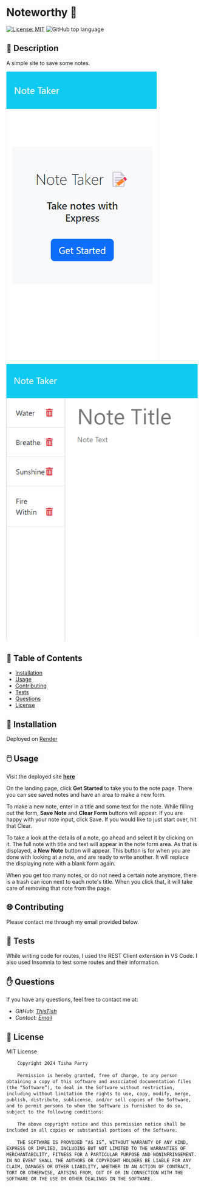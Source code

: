 # **Noteworthy**  📝


[![License: MIT](https://img.shields.io/badge/License-MIT-yellow.svg)](https://opensource.org/licenses/MIT)
![GitHub top language](https://img.shields.io/github/languages/top/ThisTish/Noteworthy)


## 📰 Description

A simple site to save some notes.

![alt text](assets/Landing-Page.png)                  ![alt text](assets/Notes-Page.png)

## 🔎 Table of Contents

- [Installation](#installation)
- [Usage](#usage)
- [Contributing](#contributing)
- [Tests](#tests)
- [Questions](#questions)
- [License](#license)

## 💾 Installation <a id="installation"></a>

Deployed on [Render](https://noteworthy-k2jj.onrender.com/)

## 🖱️ Usage <a id="usage"></a>


Visit the deployed site [**here**](https://noteworthy-k2jj.onrender.com/)

On the landing page, click **Get Started**  to take you to the note page. There you can see saved notes and have an area to make a new form.

To make a new note, enter in a title and some text for the note. While filling out the form, **Save Note** and **Clear Form** buttons will appear. If you are happy with your note input, click Save. If you would like to just start over, hit that Clear.

To take a look at the details of a note, go ahead and select it by clicking on it. The full note with title and text will appear in the note form area. As that is displayed, a **New Note** button will appear. This button is for when you are done with looking at a note, and are ready to write another. It will replace the displaying note with a blank form again.

When you get too many notes, or do not need a certain note anymore, there is a trash can icon next to each note's title. When you click that, it will take care of removing that note from the page.


## 🌐 Contributing <a id="contributing"></a>


Please contact me through my email provided below.

## 🧪 Tests <a id="tests"></a>


While writing code for routes, I used the REST Client extension in VS Code. I also used Insomnia to test some routes and their information.

## ✋ Questions <a id="questions"></a>


If you have any questions, feel free to contact me at:

- *GitHub: [ThisTish](https://github.com/ThisTish)*
- *Contact: [Email](tishthegoat@gmail.com)*

## 🪪 License <a id="license"></a>

MIT License

        Copyright 2024 Tisha Parry

        Permission is hereby granted, free of charge, to any person obtaining a copy of this software and associated documentation files (the “Software”), to deal in the Software without restriction, including without limitation the rights to use, copy, modify, merge, publish, distribute, sublicense, and/or sell copies of the Software, and to permit persons to whom the Software is furnished to do so, subject to the following conditions:
        
        The above copyright notice and this permission notice shall be included in all copies or substantial portions of the Software.
        
        THE SOFTWARE IS PROVIDED “AS IS”, WITHOUT WARRANTY OF ANY KIND, EXPRESS OR IMPLIED, INCLUDING BUT NOT LIMITED TO THE WARRANTIES OF MERCHANTABILITY, FITNESS FOR A PARTICULAR PURPOSE AND NONINFRINGEMENT. IN NO EVENT SHALL THE AUTHORS OR COPYRIGHT HOLDERS BE LIABLE FOR ANY CLAIM, DAMAGES OR OTHER LIABILITY, WHETHER IN AN ACTION OF CONTRACT, TORT OR OTHERWISE, ARISING FROM, OUT OF OR IN CONNECTION WITH THE SOFTWARE OR THE USE OR OTHER DEALINGS IN THE SOFTWARE.
